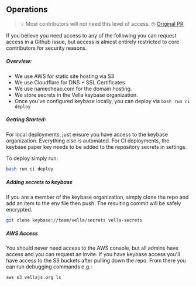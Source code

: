Operations
----------

> 💡 Most contributors will not need this level of access.
> 🤓 [Original PR](https://github.com/dom-dee-dom/vella/pull/17)

If you believe you need access to any of the following you can request access in a Github issue, but access is almost entirely restricted to core contributors for security reasons.



##### Overview:

- We use AWS for static site hosting via S3
- We use Cloudflare for DNS + SSL Certificates
- We use namecheap.com for the domain hosting.
- We store secrets in the Vella keybase organization.
- Once you've configured keybase locally, you can deploy via `bash run ci deploy`

##### Getting Started:

For local deployments, just ensure you have access to the keybase organization.  Everything else is automated.
For CI deployments, the keybase paper key needs to be added to the repository secrets in settings.

To deploy simply run:

```bash
bash run ci deploy
```

##### Adding secrets to keybase

If you are a member of the keybase organization, simply clone the repo and add an item to the env file then push.
The resulting commit will be safely encrypted.

```bash
git clone keybase://team/vella/secrets vella-secrets
```

##### AWS Access

You should never need access to the AWS console, but all admins have access and you can request an invite.  If you have keybase access you'll have access to the S3 buckets after pulling down the repo.  From there you can run debugging commands e.g.:

```bash
aws s3 vellajs.org ls
```